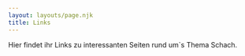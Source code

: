 ```yaml
---
layout: layouts/page.njk
title: Links
---
```

H﻿ier findet ihr Links zu interessanten Seiten rund um`s Thema Schach.